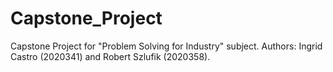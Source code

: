 # Capstone_Project
Capstone Project for "Problem Solving for Industry" subject. Authors: Ingrid Castro (2020341) and Robert Szlufik (2020358).
